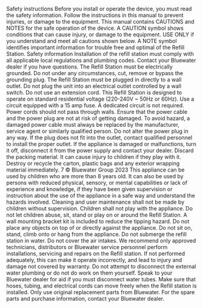 Safety instructions Before you install or operate the device, you must read the safety information. Follow the instructions in this manual to prevent injuries, or damage to the equipment. This manual contains CAUTIONS and NOTES for the safe operation of the device. A CAUTION symbol shows conditions that can cause injury, or damage to the equipment. USE ONLY if you understand and meet all cautions shown below. A NOTE symbol identifies important information for trouble free and optimal of the Refill Station. Safety information Installation of the refill station must comply with all applicable local regulations and plumbing codes. Contact your Bluewater dealer if you have questions. The Refill Station must be electrically grounded. Do not under any circumstances, cut, remove or bypass the grounding plug. The Refill Station must be plugged in directly to a wall outlet. Do not plug the unit into an electrical outlet controlled by a wall switch. Do not use an extension cord. This Refill Station is designed to operate on standard residential voltage (220-240V ~ 50Hz or 60Hz). Use a circuit equipped with a 15 amp fuse. A dedicated circuit is not required. Power cords should not pass through walls. Ensure that the power cable and the power plug are not at risk of getting damaged. To avoid hazard, a damaged power cable must always be replaced by the manufacturer, service agent or similarly qualified person. Do not alter the power plug in any way. If the plug does not fit into the outlet, contact qualified personnel to install the proper outlet. If the appliance is damaged or malfunctions, turn it off, disconnect it from the power supply and contact your dealer. Discard the packing material. It can cause injury to children if they play with it. Destroy or recycle the carton, plastic bags and any exterior wrapping material immediately. 7 © Bluewater Group 2023 This appliance can be used by children who are more than 8 years old. It can also be used by persons with reduced physical, sensory, or mental capabilities or lack of experience and knowledge, if they have been given supervision or instruction about the use of the appliance in a safe way and understand the hazards involved. Cleaning and user maintenance shall not be made by children without supervision. Children shall not play with the appliance. Do not let children abuse, sit, stand or play on or around the Refill Station. A wall mounting bracket kit is included to reduce the tipping hazard. Do not place any objects on top of or directly against the appliance. Do not sit on, stand, climb onto or hang from the appliance. Do not submerge the refill station in water. Do not cover the air intakes. We recommend only approved technicians, distributors or Bluewater service personnel perform installations, servicing and repairs on the Refill station. If not performed adequately, this can make it operate incorrectly, and lead to injury and damage not covered by warranty. Do not attempt to disconnect the external water plumbing or do not do work on them yourself. Speak to your Bluewater dealer for aid if you must disconnect water tubes. Make sure that hoses, tubing, and electrical cords can move freely when the Refill station is installed. Only use original replacement parts from Bluewater. For the spare parts and purchase information, contact your Bluewater dealer. 
